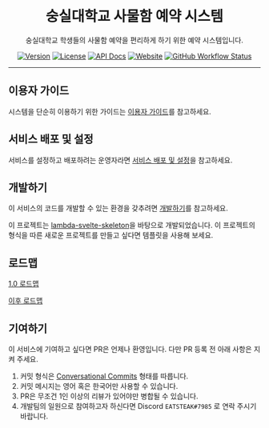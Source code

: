 <h1 align="center">숭실대학교 사물함 예약 시스템</h1>
<p align="center">숭실대학교 학생들의 사물함 예약을 편리하게 하기 위한 예약 시스템입니다.</p>
<p align="center">
   <a href="https://github.com/Twinsteak/lockerweb/releases"><img alt="Version" src="https://img.shields.io/github/package-json/v/Twinsteak/lockerweb?style=for-the-badge"></a>
   <a href="https://github.com/Twinsteak/lockerweb/LICENSE.md"><img alt="License" src="https://img.shields.io/github/license/Twinsteak/lockerweb?style=for-the-badge"></a>
   <a href="https://twinsteak.github.io/lockerweb"><img alt="API Docs" src="https://img.shields.io/badge/API%20Docs-v1-%2389bf04?style=for-the-badge&logo=Swagger"></a>
   <a href="https://locker.soongsil.media"><img alt="Website" src="https://img.shields.io/website?down_color=red&down_message=%EC%A0%91%EC%86%8D%20%EB%B6%88%EA%B0%80&label=IT%EB%8C%80%ED%95%99%20%EC%82%AC%EB%AC%BC%ED%95%A8%20%EC%98%88%EC%95%BD%20%EC%8B%9C%EC%8A%A4%ED%85%9C&style=for-the-badge&up_color=%2300a3c9&up_message=%EC%A0%91%EC%86%8D%20%EA%B0%80%EB%8A%A5&url=https%3A%2F%2Fssuitlocker.com"></a>
   <a href="https://github.com/Twinsteak/lockerweb/actions/workflows/aws-deploy.yml"><img alt="GitHub Workflow Status" src="https://img.shields.io/github/workflow/status/Twinsteak/lockerweb/aws-deploy.yml?branch=main&label=Deploy&logo=github&style=for-the-badge"></a>
</p>

-----

## 이용자 가이드

시스템을 단순히 이용하기 위한 가이드는 [이용자 가이드](https://github.com/EATSTEAK/lockerweb/wiki/%EC%9D%B4%EC%9A%A9%EC%9E%90-%EA%B0%80%EC%9D%B4%EB%93%9C)를 참고하세요.

## 서비스 배포 및 설정

서비스를 설정하고 배포하려는 운영자라면 [서비스 배포 및 설정](https://github.com/EATSTEAK/lockerweb/wiki/%EC%84%9C%EB%B9%84%EC%8A%A4-%EB%B0%B0%ED%8F%AC-%EB%B0%8F-%EC%84%A4%EC%A0%95)을 참고하세요.

## 개발하기

이 서비스의 코드를 개발할 수 있는 환경을 갖추려면 [개발하기](https://github.com/EATSTEAK/lockerweb/wiki/%EA%B0%9C%EB%B0%9C%ED%95%98%EA%B8%B0)를 참고하세요.

이 프로젝트는 [lambda-svelte-skeleton](https://github.com/EATSTEAK/lambda-svelte-skeleton)을 바탕으로 개발되었습니다. 이 프로젝트의 형식을 따른 새로운 프로젝트를 만들고 싶다면 템플릿을 사용해 보세요.

## 로드맵

[1.0 로드맵](https://github.com/EATSTEAK/lockerweb/issues?q=is%3Aopen+is%3Aissue+milestone%3A1.0)

[이후 로드맵](https://github.com/EATSTEAK/lockerweb/issues?q=is%3Aopen+is%3Aissue+milestone%3Anext)

## 기여하기

이 서비스에 기여하고 싶다면 PR은 언제나 환영입니다. 다만 PR 등록 전 아래 사항은 지켜 주세요.

1. 커밋 형식은 [Conversational Commits](https://www.conventionalcommits.org/ko/v1.0.0/) 형태를 따릅니다.
2. 커밋 메시지는 영어 혹은 한국어만 사용할 수 있습니다.
3. PR은 무조건 1인 이상의 리뷰가 있어야만 병합될 수 있습니다.
4. 개발팀의 일원으로 참여하고자 하신다면 Discord `EATSTEAK#7985` 로 연락 주시기 바랍니다.
